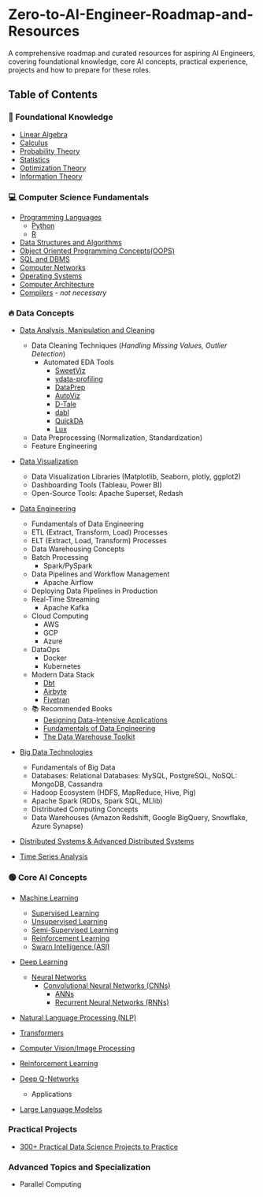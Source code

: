 # Zero-to-AI-Engineer-Roadmap-and-Resources

A comprehensive roadmap and curated resources for aspiring AI Engineers, covering foundational knowledge, core AI concepts, practical experience, projects and how to prepare for these roles.


## Table of Contents

### 🧰 Foundational Knowledge

 - [Linear Algebra]()
 - [Calculus]()
 - [Probability Theory]()
 - [Statistics]()
 - [Optimization Theory]()
 - [Information Theory]()

### 💻 Computer Science Fundamentals

- [Programming Languages]()
  - [Python]()
  - [R]()
- [Data Structures and Algorithms]()
- [Object Oriented Programming Concepts(OOPS)]()
- [SQL and DBMS]()
- [Computer Networks]()
- [Operating Systems]()
- [Computer Architecture]()
- [Compilers]() - *not necessary*

### 🔥 Data Concepts

- [Data Analysis, Manipulation and Cleaning]()
	 - Data Cleaning Techniques (*Handling Missing Values, Outlier Detection*)
         - Automated EDA Tools 
           - [SweetViz](https://github.com/fbdesignpro/sweetviz?utm_source=substack&utm_medium=email)
           - [ydata-profiling](https://github.com/ydataai/ydata-profiling?utm_source=substack&utm_medium=email)
           - [DataPrep](https://github.com/sfu-db/dataprep?utm_source=substack&utm_medium=email)
           - [AutoViz](https://github.com/AutoViML/AutoViz?utm_source=substack&utm_medium=email)
           - [D-Tale](https://github.com/man-group/dtale?utm_source=substack&utm_medium=email)
           - [dabl](https://dabl.github.io/stable/?utm_source=substack&utm_medium=email)
           - [QuickDA](https://github.com/sid-the-coder/QuickDA?utm_source=substack&utm_medium=email)
           - [Lux](https://lux-api.readthedocs.io/en/latest/?utm_source=substack&utm_medium=email)
	 - Data Preprocessing (Normalization, Standardization)
	 - Feature Engineering
- [Data Visualization]()
	 - Data Visualization Libraries (Matplotlib, Seaborn, plotly, ggplot2)
	 - Dashboarding Tools (Tableau, Power BI) 
	 - Open-Source Tools: Apache Superset, Redash

- [Data Engineering]()
   - Fundamentals of Data Engineering
   - ETL (Extract, Transform, Load) Processes
   - ELT (Extract, Load, Transform) Processes
   - Data Warehousing Concepts
   - Batch Processing
     - Spark/PySpark 
   - Data Pipelines and Workflow Management
     - Apache Airflow
   - Deploying Data Pipelines in Production
   - Real-Time Streaming
     - Apache Kafka
   - Cloud Computing
     - AWS
     - GCP
     - Azure
   - DataOps
     - Docker
     - Kubernetes
   - Modern Data Stack
     - [Dbt](https://www.getdbt.com/dbt-learn/)
     - [Airbyte](https://airbyte.com/)
     - [Fivetran](https://www.fivetran.com/)
   - 📚 Recommended Books
     - [Designing Data-Intensive Applications]()
     - [Fundamentals of Data Engineering]() 
     - [The Data Warehouse Toolkit]()
	 
- [Big Data Technologies]()
    - Fundamentals of Big Data
    - Databases: Relational Databases: MySQL, PostgreSQL, NoSQL: MongoDB, Cassandra
    - Hadoop Ecosystem (HDFS, MapReduce, Hive, Pig)
    - Apache Spark (RDDs, Spark SQL, MLlib)
    - Distributed Computing Concepts
    - Data Warehouses (Amazon Redshift, Google BigQuery, Snowflake, Azure Synapse)

- [Distributed Systems & Advanced Distributed Systems]()



    
- [Time Series Analysis]()

### 🟢 Core AI Concepts

- [Machine Learning]()
	 - [Supervised Learning]()
	 - [Unsupervised Learning]()
	 - [Semi-Supervised Learning]()
	 - [Reinforcement Learning]()
	 - [Swarn Intelligence (ASI)]()
- [Deep Learning]()
  - [Neural Networks]()
	- [Convolutional Neural Networks (CNNs)]()
        - [ANNs]()
        - [Recurrent Neural Networks (RNNs)]()

- [Natural Language Processing (NLP)]()
- [Transformers]()
- [Computer Vision/Image Processing]()
- [Reinforcement Learning]()
- [Deep Q-Networks]()
  - Applications
- [Large Language Modelss]()
	
### Practical Projects

 - [300+ Practical Data Science Projects to Practice](https://github.com/cybergeekgyan/Zero-to-AI-Engineer-Roadmap-and-Resources/blob/main/Projects.md)

### Advanced Topics and Specialization

- Parallel Computing

